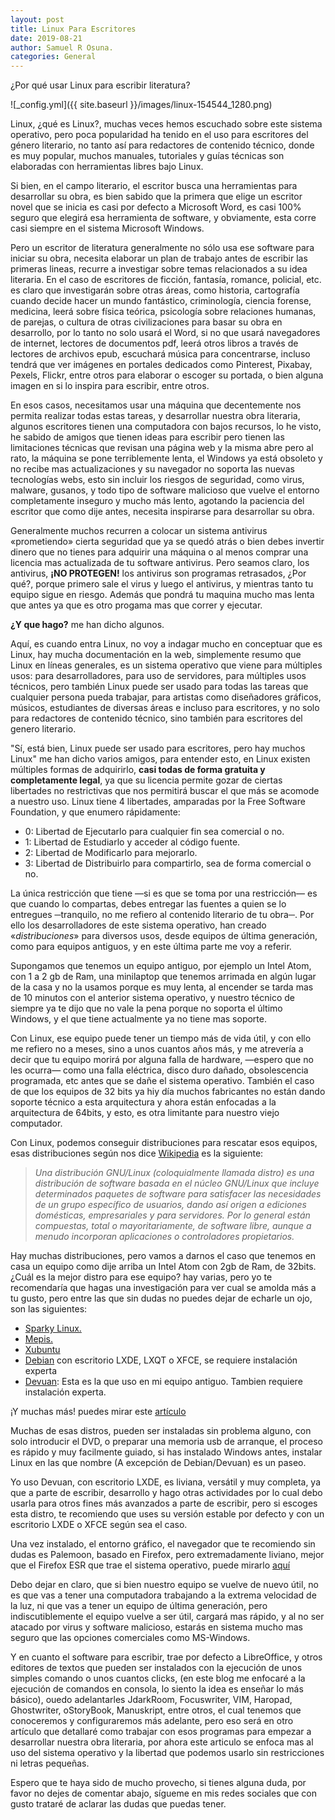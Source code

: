 ```yaml
---
layout: post
title: Linux Para Escritores
date: 2019-08-21
author: Samuel R Osuna.
categories: General
---
```


¿Por qué usar Linux para escribir literatura?

![_config.yml]({{ site.baseurl }}/images/linux-154544_1280.png)

Linux, ¿qué es Linux?, muchas veces hemos escuchado sobre este sistema operativo, pero poca popularidad ha tenido en el uso para escritores del género literario, no tanto así para redactores de contenido técnico, donde es muy popular, muchos manuales, tutoriales y guías técnicas son elaboradas con herramientas libres bajo Linux.

Si bien, en el campo literario, el escritor busca una herramientas para desarrollar su obra, es bien sabido que la primera que elige un escritor novel que se inicia es casi por defecto a Microsoft Word, es casi 100% seguro que elegirá esa herramienta de software, y obviamente, esta corre casi siempre en el sistema Microsoft Windows. 

Pero un escritor de literatura generalmente no sólo usa ese software para iniciar su obra, necesita elaborar un plan de trabajo antes de escribir las primeras lineas, recurre a investigar sobre temas relacionados a su idea literaria. En el caso de escritores de ficción, fantasía, romance, policial, etc. es claro que investigarán sobre otras áreas, como historia, cartografía cuando decide hacer un mundo fantástico, criminología, ciencia forense, medicina, leerá sobre física teórica, psicología sobre relaciones humanas, de parejas, o cultura de otras civilizaciones para basar su obra en desarrollo, por lo tanto no solo usará el Word, si no que usará navegadores de internet, lectores de documentos pdf, leerá otros libros a través de lectores de archivos epub, escuchará música para concentrarse, incluso tendrá que ver imágenes en portales dedicados como Pinterest, Pixabay, Pexels, Flickr, entre otros para elaborar o escoger su portada, o bien alguna imagen en si lo inspira para escribir, entre otros.

En esos casos, necesitamos usar una máquina que decentemente nos permita realizar todas estas tareas, y desarrollar nuestra obra literaria, algunos escritores tienen una computadora con bajos recursos, lo he visto, he sabido de amigos que tienen ideas para escribir pero tienen las limitaciones técnicas que revisan una página web y la misma abre pero al rato, la máquina se pone terriblemente lenta, el Windows ya está obsoleto y no recibe mas actualizaciones y su navegador no soporta las nuevas tecnologías webs, esto sin incluir los riesgos de seguridad, como virus, malware, gusanos, y todo tipo de software malicioso que vuelve el entorno completamente inseguro y mucho más lento, agotando la paciencia del escritor que como dije antes, necesita inspirarse para desarrollar su obra.

Generalmente muchos recurren a colocar un sistema antivirus «prometiendo» cierta seguridad que ya se quedó atrás o bien debes invertir dinero que no tienes para adquirir una máquina o al menos comprar una licencia mas actualizada de tu software antivirus. Pero seamos claro, los antivirus, **¡NO PROTEGEN!** los antivirus son programas retrasados, ¿Por qué?, porque primero sale el virus y luego el antivirus, y mientras tanto tu equipo sigue en riesgo. Además que pondrá tu maquina mucho mas lenta que antes ya que es otro progama mas que correr y ejecutar. 

**¿Y que hago?** me han dicho algunos.

Aquí, es cuando entra Linux, no voy a indagar mucho en conceptuar que es Linux, hay mucha documentación en la web, simplemente resumo que Linux en líneas generales, es un sistema operativo que viene para múltiples usos: para desarrolladores, para uso de servidores, para múltiples usos técnicos, pero también Linux puede ser usado para todas las tareas que cualquier persona pueda trabajar, para artistas como diseñadores gráficos, músicos, estudiantes de diversas áreas e incluso para escritores, y no solo para redactores de contenido técnico, sino también para escritores del genero literario.
	
"Sí, está bien, Linux puede ser usado para escritores, pero hay muchos Linux" me han dicho varios amigos, para entender esto, en Linux existen múltiples formas de adquirirlo, **casi todas de forma gratuita y completamente legal**, ya que su licencia permite gozar de ciertas libertades no restrictivas que nos permitirá buscar el que más se acomode a nuestro uso. Linux tiene 4 libertades, amparadas por la Free Software Foundation, y que enumero rápidamente: 
* 0: Libertad de Ejecutarlo para cualquier fin sea comercial o no.
* 1: Libertad de Estudiarlo y acceder al código fuente.
* 2: Libertad de Modificarlo para mejorarlo.
* 3: Libertad de Distribuirlo para compartirlo, sea de forma comercial o no.

La única restricción que tiene —si es que se toma por una restricción— es que cuando lo compartas, debes entregar las fuentes a quien se lo entregues ─tranquilo, no me refiero al contenido literario de tu obra─. Por ello los desarrolladores de este sistema operativo, han creado «*distribuciones*» para diversos usos, desde equipos de última generación, como para equipos antiguos, y en este última parte me voy a referir.

Supongamos que tenemos un equipo antiguo, por ejemplo un Intel Atom, con 1 a 2 gb de Ram, una minilaptop que tenemos arrimada en algún lugar de la casa y no la usamos porque es muy lenta, al encender se tarda mas de 10 minutos con el anterior sistema operativo, y nuestro técnico de siempre ya te dijo que no vale la pena porque no soporta el último Windows, y el que tiene actualmente ya no tiene mas soporte. 

Con Linux, ese equipo puede tener un tiempo más de vida útil, y con ello me refiero no a meses, sino a unos cuantos años más, y me atrevería a decir que tu equipo morirá por alguna falla de hardware, —espero que no les ocurra— como una falla eléctrica, disco duro dañado, obsolescencia programada, etc antes que se dañe el sistema operativo. También el caso de que los equipos de 32 bits ya hiy día muchos fabricantes no están dando soporte técnico a esta arquitectura y  ahora están enfocadas a la arquitectura de 64bits, y esto, es otra limitante para nuestro viejo computador.

Con Linux, podemos conseguir distribuciones para rescatar esos equipos, esas distribuciones según nos dice [Wikipedia](https://es.wikipedia.org/wiki/Distribuci%C3%B3n_Linux) es la siguiente: 

> *Una distribución GNU/Linux (coloquialmente llamada distro) es una distribución de software basada en el núcleo GNU/Linux que incluye determinados paquetes de software para satisfacer las necesidades de un grupo específico de usuarios, dando así origen a ediciones domésticas, empresariales y para servidores. Por lo general están compuestas, total o mayoritariamente, de software libre, aunque a menudo incorporan aplicaciones o controladores propietarios.*
	
Hay muchas distribuciones, pero vamos a darnos el caso que tenemos en casa un equipo como dije arriba un Intel Atom con 2gb de Ram, de 32bits. ¿Cuál es la mejor distro para ese equipo? hay varias, pero yo te recomendaría que hagas una investigación para ver cual se amolda más a tu gusto, pero entre las que sin dudas no puedes dejar de echarle un ojo, son las siguientes:
* [Sparky Linux.](https://sparkylinux.org)
* [Mepis.](http://www.mepis.org/)
* [Xubuntu](https://xubuntu.org/)
* [Debian](https://debian.org) con escritorio LXDE, LXQT o XFCE, se requiere instalación experta
* [Devuan](http://devuan.org): Esta es la que uso en mi equipo antiguo. Tambien requiere instalación experta.

¡Y muchas más! puedes mirar este [artículo](https://maslinux.es/listado-de-diez-distros-livianas-para-equipos-antiguos/)

Muchas de esas distros, pueden ser instaladas sin problema alguno, con solo introducir el DVD, o preparar una memoria usb de arranque, el proceso es rápido y muy facilmente guiado, si has instalado Windows antes, instalar Linux en las que nombre (A excepción de Debian/Devuan) es un paseo. 
		
Yo uso Devuan, con escritorio LXDE, es liviana, versátil y muy completa, ya que a parte de escribir, desarrollo y hago otras actividades por lo cual debo usarla para otros fines más avanzados a parte de escribir, pero si escoges esta distro, te recomiendo que uses su versión estable por defecto y con un escritorio LXDE o XFCE según sea el caso.
	
Una vez instalado, el entorno gráfico, el navegador que te recomiendo sin dudas es Palemoon, basado en Firefox, pero extremadamente liviano, mejor que el Firefox ESR que trae el sistema operativo, puede mirarlo [aquí](http://www.palemoon.org/)
	
Debo dejar en claro, que si bien nuestro equipo se vuelve de nuevo útil, no es que vas a tener una computadora trabajando a la extrema velocidad de la luz, ni que vas a tener un equipo de última generación, pero indiscutiblemente el equipo vuelve a ser útil, cargará mas rápido, y al no ser atacado por virus y software malicioso, estarás en sistema mucho mas seguro que las opciones comerciales como MS-Windows.
	
Y en cuanto el software para escribir, trae por defecto a LibreOffice, y otros editores de textos que pueden ser instalados con la ejecución de unos simples comando o unos cuantos clicks, (en este blog me enfocaré a la ejecución de comandos en consola, lo siento la idea es enseñar lo más básico), ouedo adelantarles JdarkRoom, Focuswriter, VIM, Haropad, Ghostwriter, oStoryBook, Manuskript, entre otros,  el cual tenemos que conoceremos y configuraremos más adelante, pero eso será en otro artículo que detallaré como trabajar con esos programas para empezar a desarrollar nuestra obra literaria, por ahora este articulo se enfoca mas al uso del sistema operativo y la libertad que podemos usarlo sin restricciones ni letras pequeñas.
	
Espero que te haya sido de mucho provecho, si tienes alguna duda, por favor no dejes de comentar abajo, sígueme en mis redes sociales que con gusto trataré de aclarar las dudas que puedas tener.
